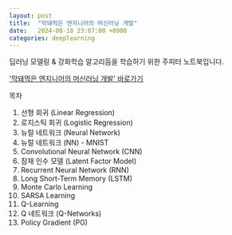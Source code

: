 ```yaml
---
layout: post
title:  "막돼먹은 엔지니어의 머신러닝 개발"
date:   2024-08-18 23:07:00 +0900
categories: deeplearning
---
```

딥러닝 모델링 & 강화학습 알고리듬을 학습하기 위한 주피터 노트북입니다.

['막돼먹은 엔지니어의 머신러닝 개발' 바로가기][deeplearning-github]

목차

1. 선형 회귀 (Linear Regression)
2. 로지스틱 회귀 (Logistic Regression)
3. 뉴럴 네트워크 (Neural Network)
4. 뉴럴 네트워크 (NN) - MNIST
5. Convolutional Neural Network (CNN)
6. 잠재 인수 모델 (Latent Factor Model)
7. Recurrent Neural Network (RNN)
8. Long Short-Term Memory (LSTM)
9. Monte Carlo Learning
10. SARSA Learning
11. Q-Learning
12. Q 네트워크 (Q-Networks)
13. Policy Gradient (PG)

[deeplearning-github]: https://github.com/skettee/deepl-notebook

